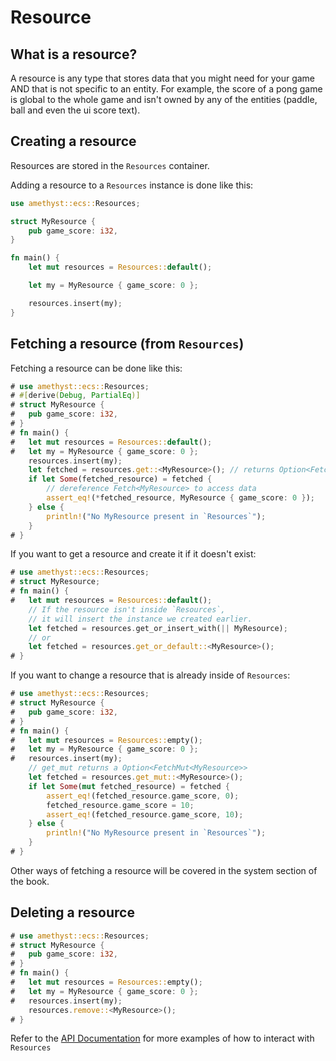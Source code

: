 # Resource

## What is a resource?

A resource is any type that stores data that you might need for your game AND that is not specific to an entity.
For example, the score of a pong game is global to the whole game and isn't owned by any of the entities (paddle, ball and even the ui score text).

## Creating a resource

Resources are stored in the `Resources` container.

Adding a resource to a `Resources` instance is done like this:

```rust
use amethyst::ecs::Resources;

struct MyResource {
    pub game_score: i32,
}

fn main() {
    let mut resources = Resources::default();

    let my = MyResource { game_score: 0 };

    resources.insert(my);
}
```

## Fetching a resource (from `Resources`)

Fetching a resource can be done like this:

```rust
# use amethyst::ecs::Resources;
# #[derive(Debug, PartialEq)]
# struct MyResource {
#   pub game_score: i32,
# }
# fn main() {
#   let mut resources = Resources::default();
#   let my = MyResource { game_score: 0 };
    resources.insert(my);
    let fetched = resources.get::<MyResource>(); // returns Option<Fetch<T>>
    if let Some(fetched_resource) = fetched {
        // dereference Fetch<MyResource> to access data
        assert_eq!(*fetched_resource, MyResource { game_score: 0 });
    } else {
        println!("No MyResource present in `Resources`");
    }
# }
```

If you want to get a resource and create it if it doesn't exist:

```rust
# use amethyst::ecs::Resources;
# struct MyResource;
# fn main() {
#   let mut resources = Resources::default();
    // If the resource isn't inside `Resources`,
    // it will insert the instance we created earlier.
    let fetched = resources.get_or_insert_with(|| MyResource);
    // or
    let fetched = resources.get_or_default::<MyResource>();
# }
```

If you want to change a resource that is already inside of `Resources`:

```rust
# use amethyst::ecs::Resources;
# struct MyResource {
#   pub game_score: i32,
# }
# fn main() {
#   let mut resources = Resources::empty();
#   let my = MyResource { game_score: 0 };
#   resources.insert(my);
    // get_mut returns a Option<FetchMut<MyResource>>
    let fetched = resources.get_mut::<MyResource>();
    if let Some(mut fetched_resource) = fetched {
        assert_eq!(fetched_resource.game_score, 0);
        fetched_resource.game_score = 10;
        assert_eq!(fetched_resource.game_score, 10);
    } else {
        println!("No MyResource present in `Resources`");
    }
# }
```

Other ways of fetching a resource will be covered in the system section of the book.

## Deleting a resource

```rust
# use amethyst::ecs::Resources;
# struct MyResource {
#   pub game_score: i32,
# }
# fn main() {
#   let mut resources = Resources::empty();
#   let my = MyResource { game_score: 0 };
#   resources.insert(my);
    resources.remove::<MyResource>();
# }
```

Refer to the [API Documentation][api] for more examples of how to interact with `Resources`

[api]: https://docs.rs/legion/0.3.1/legion/struct.Resources.html
